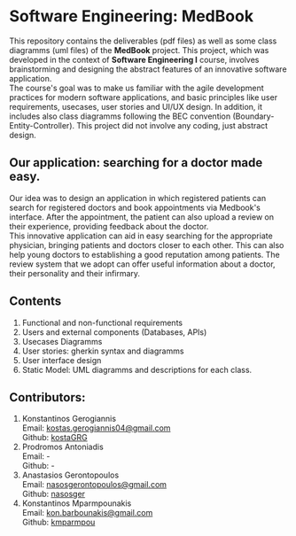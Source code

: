 # Software Engineering: MedBook
This repository contains the deliverables (pdf files) as well as some class diagramms (uml files) of the **MedBook** project.
This project, which was developed in the context of **Software Engineering I** course, involves brainstorming and designing the abstract features of an innovative software application.     
The course's goal was to make us familiar with the agile development practices for modern software applications, and basic principles like user requirements, usecases, user stories and UI/UX design.
In addition, it includes also class diagramms following the BEC convention (Boundary-Entity-Controller). This project did not involve any coding, just abstract design.
    
## Our application: searching for a doctor made easy.
Our idea was to design an application in which registered patients can search for registered doctors and book appointments via Medbook's interface.
After the appointment, the patient can also upload a review on their experience, providing feedback about the doctor.    
This innovative application can aid in easy searching for the appropriate physician, bringing patients and doctors closer to each other. This can also help young doctors to establishing a good reputation among patients. The review system that we adopt can offer useful information about a doctor, their personality and their infirmary.

## Contents
1. Functional and non-functional requirements         
2. Users and external components (Databases, APIs)      
3. Usecases Diagramms       
4. User stories: gherkin syntax and diagramms
5. User interface design     
6. Static Model: UML diagramms and descriptions for each class.


## Contributors:
1. Konstantinos Gerogiannis  
   Email: kostas.gerogiannis04@gmail.com   
   Github: [kostaGRG](https://github.com/kostaGRG)
2. Prodromos Antoniadis  
   Email: -  
   Github: -  
3. Anastasios Gerontopoulos  
   Email: nasosgerontopoulos@gmail.com    
   Github: [nasosger](https://github.com/nasosger) 
4. Konstantinos Mparmpounakis  
   Email: kon.barbounakis@gmail.com    
   Github: [kmparmpou](https://github.com/kmparmpou)
